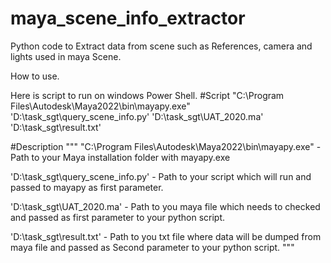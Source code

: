 # maya_scene_info_extractor
Python code to Extract data from scene such as References, camera and lights used in maya Scene.

How to use.

Here is script to run on windows Power Shell.
#Script
"C:\Program Files\Autodesk\Maya2022\bin\mayapy.exe" 'D:\task_sgt\query_scene_info.py' 'D:\task_sgt\UAT_2020.ma' 'D:\task_sgt\result.txt'

#Description
"""
"C:\Program Files\Autodesk\Maya2022\bin\mayapy.exe" - Path to your Maya installation folder with mayapy.exe

'D:\task_sgt\query_scene_info.py' - Path to your script which will run and passed to mayapy as first parameter.

'D:\task_sgt\UAT_2020.ma' - Path to you maya file which needs to checked and passed as first parameter to your python script.

'D:\task_sgt\result.txt' - Path to you txt file where data will be dumped from maya file and passed as Second parameter to your python script.
"""